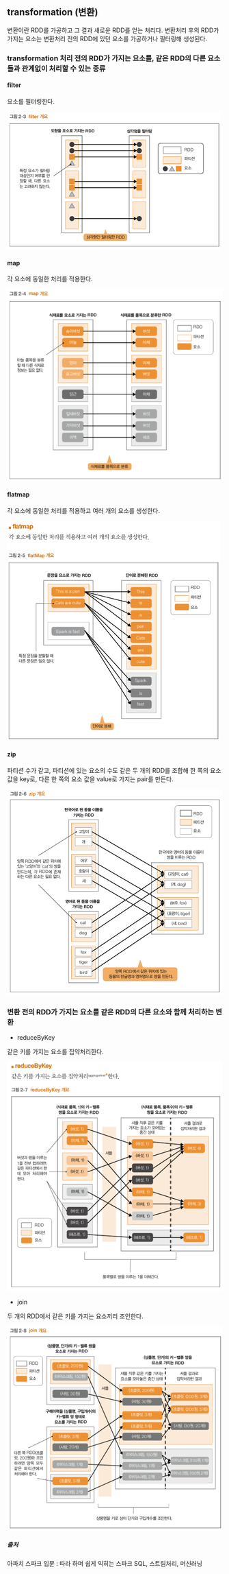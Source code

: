 ## transformation (변환)

변환이란 RDD를 가공하고 그 결과 새로운 RDD를 얻는 처리다. 변환처리 후의 RDD가 가지는 요소는 변환처리 전의 RDD에 있던 요소를 가공하거나 필터링해 생성된다.



### transformation 처리 전의 RDD가 가지는 요소를, 같은 RDD의 다른 요소들과 관계없이 처리할 수 있는 종류

#### filter

요소를 필터링한다.

![filter 개요](images/filter%20%EA%B0%9C%EC%9A%94.PNG)

#### map

각 요소에 동일한 처리를 적용한다.

![map 개요](images/map%20%EA%B0%9C%EC%9A%94.PNG)



#### flatmap

각 요소에 동일한 처리를 적용하고 여러 개의 요소를 생성한다.

![flatmap 개요](images/flatmap%20%EA%B0%9C%EC%9A%94.PNG)



#### zip

파티션 수가 같고, 파티션에 있는 요소의 수도 같은 두 개의 RDD를 조합해 한 쪽의 요소 값을 key로, 다른 한 쪽의 요소 값을 value로 가지는 pair를 만든다.

![zip 개요](images/zip%20%EA%B0%9C%EC%9A%94.PNG)



### 변환 전의 RDD가 가지는 요소를 같은 RDD의 다른 요소와 함께 처리하는 변환

- reduceByKey

같은 키를 가지는 요소를 집약처리한다.

![reduceByKey 개요](images/reduceByKey%20%EA%B0%9C%EC%9A%94.PNG)

- join

두 개의 RDD에서 같은 키를 가지는 요소끼리 조인한다.

![join 개요](images/join%20%EA%B0%9C%EC%9A%94.PNG)

##### 출처

아파치 스파크 입문 : 따라 하며 쉽게 익히는 스파크 SQL, 스트림처리, 머신러닝

